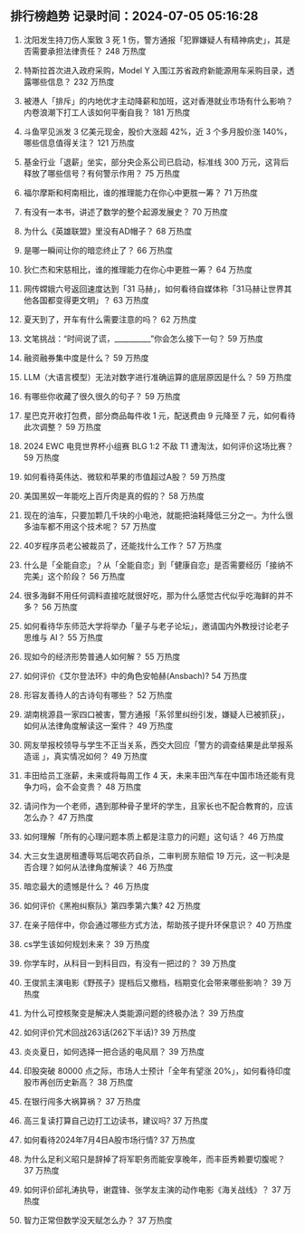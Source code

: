 
## 排行榜趋势 记录时间：2024-07-05 05:16:28
  
  1. 沈阳发生持刀伤人案致 3 死 1 伤，警方通报「犯罪嫌疑人有精神病史」，其是否需要承担法律责任？ 248 万热度
    
  2. 特斯拉首次进入政府采购，Model Y 入围江苏省政府新能源用车采购目录，透露哪些信息？ 232 万热度
    
  3. 被港人「排斥」的内地优才主动降薪和加班，这对香港就业市场有什么影响？内卷浪潮下打工人该如何平衡自我？ 181 万热度
    
  4. 斗鱼罕见派发 3 亿美元现金，股价大涨超 42%，近 3 个多月股价涨 140%，哪些信息值得关注？ 121 万热度
    
  5. 基金行业「退薪」坐实，部分央企系公司已启动，标准线 300 万元，这背后释放了哪些信号？有何警示作用？ 75 万热度
    
  6. 福尔摩斯和柯南相比，谁的推理能力在你心中更胜一筹？ 71 万热度
    
  7. 有没有一本书，讲述了数学的整个起源发展史？ 70 万热度
    
  8. 为什么《英雄联盟》里没有AD帽子？ 68 万热度
    
  9. 是哪一瞬间让你的暗恋终止了？ 66 万热度
    
  10. 狄仁杰和宋慈相比，谁的推理能力在你心中更胜一筹？ 64 万热度
    
  11. 网传嫦娥六号返回速度达到「31 马赫」，如何看待自媒体称「31马赫让世界其他各国都变得更文明」？ 63 万热度
    
  12. 夏天到了，开车有什么需要注意的吗？ 62 万热度
    
  13. 文笔挑战：“时间说了谎，__________”你会怎么接下一句？ 59 万热度
    
  14. 融资融券集中度是什么？ 59 万热度
    
  15. LLM（大语言模型）无法对数字进行准确运算的底层原因是什么？ 59 万热度
    
  16. 有哪些你收藏了很久很久的句子？ 59 万热度
    
  17. 星巴克开收打包费，部分商品每件收 1 元，配送费由 9 元降至 7 元，如何看待此次调整？ 59 万热度
    
  18. 2024 EWC 电竞世界杯小组赛 BLG 1:2 不敌 T1 遭淘汰，如何评价这场比赛？ 59 万热度
    
  19. 如何看待英伟达、微软和苹果的市值超过A股？ 59 万热度
    
  20. 美国黑奴一年能吃上百斤肉是真的假的？ 58 万热度
    
  21. 现在的油车，只要加颗几千块的小电池，就能把油耗降低三分之一。为什么很多油车都不用这个技术呢？ 57 万热度
    
  22. 40岁程序员老公被裁员了，还能找什么工作？ 57 万热度
    
  23. 什么是「全能自恋」？从「全能自恋」到「健康自恋」是否需要经历「接纳不完美」这个阶段？ 56 万热度
    
  24. 很多海鲜不用任何调料直接吃就很好吃，那为什么感觉古代似乎吃海鲜的并不多？ 56 万热度
    
  25. 如何看待华东师范大学将举办「量子与老子论坛」，邀请国内外教授讨论老子思维与 AI？ 55 万热度
    
  26. 现如今的经济形势普通人如何解？ 55 万热度
    
  27. 如何评价《艾尔登法环》中的角色安帕赫(Ansbach)? 54 万热度
    
  28. 形容友善待人的古诗句有哪些？ 52 万热度
    
  29. 湖南桃源县一家四口被害，警方通报「系邻里纠纷引发，嫌疑人已被抓获」，如何从法律角度解读这一案件？ 49 万热度
    
  30. 网友举报校领导与学生不正当关系，西交大回应「警方的调查结果是此举报系造谣 」，真实情况如何？ 49 万热度
    
  31. 丰田给员工涨薪，未来或将每周工作 4 天，未来丰田汽车在中国市场还能有竞争力吗，会不会变贵？ 48 万热度
    
  32. 请问作为一个老师，遇到那种骨子里坏的学生，且家长也不配合教育的，应该怎么办？ 47 万热度
    
  33. 如何理解「所有的心理问题本质上都是注意力的问题」这句话？ 46 万热度
    
  34. 大三女生退房租遭辱骂后喝农药自杀，二审判房东赔偿 19 万元，这一判决是否合理？如何从法律角度解读？ 46 万热度
    
  35. 暗恋最大的遗憾是什么？ 46 万热度
    
  36. 如何评价《黑袍纠察队》第四季第六集? 42 万热度
    
  37. 在亲子陪伴中，你会通过哪些方式方法，帮助孩子提升环保意识？ 40 万热度
    
  38. cs学生该如何规划未来？ 39 万热度
    
  39. 你学车时，从科目一到科目四，有没有一把过的？ 39 万热度
    
  40. 王俊凯主演电影《野孩子》提档后又撤档，档期变化会带来哪些影响？ 39 万热度
    
  41. 为什么可控核聚变是解决人类能源问题的终极办法？ 39 万热度
    
  42. 如何评价咒术回战263话(262下半话)? 39 万热度
    
  43. 炎炎夏日，如何选择一把合适的电风扇？ 39 万热度
    
  44. 印股突破 80000 点之际，市场人士预计「全年有望涨 20%」，如何看待印度股市再创历史新高？ 38 万热度
    
  45. 在银行闯多大祸算祸？ 37 万热度
    
  46. 高三复读打算自己边打工边读书，建议吗? 37 万热度
    
  47. 如何看待2024年7月4日A股市场行情? 37 万热度
    
  48. 为什么足利义昭只是辞掉了将军职务而能安享晚年，而丰臣秀赖要切腹呢？ 37 万热度
    
  49. 如何评价邱礼涛执导，谢霆锋、张学友主演的动作电影《海关战线》？ 37 万热度
    
  50. 智力正常但数学没天赋怎么办？ 37 万热度
    